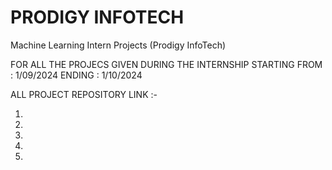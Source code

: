 # PRODIGY INFOTECH

Machine Learning Intern Projects (Prodigy InfoTech)

FOR ALL THE PROJECS GIVEN DURING THE INTERNSHIP 
STARTING FROM : 1/09/2024
ENDING : 1/10/2024

ALL PROJECT REPOSITORY LINK :-

1)

2)

3)

4)

5)

